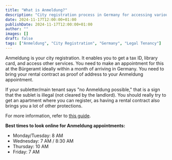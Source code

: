 ```yaml
---
title: "What is Anmeldung?"
description: "City registration process in Germany for accessing various services and ensuring legal tenancy."
date: 2024-11-17T12:00:00+01:00
publishDate: 2024-11-17T12:00:00+01:00
author: ""
images: []
draft: false
tags: ["Anmeldung", "City Registration", "Germany", "Legal Tenancy"]
---
```


Anmeldung is your city registration. It enables you to get a tax ID, library card, and access other services. You need to make an appointment for this at the Bürgeramt ideally within a month of arriving in Germany. You need to bring your rental contract as proof of address to your Anmeldung appointment.

If your subletter/main tenant says "no Anmeldung possible," that is a sign that the sublet is illegal (not cleared by the landlord). You should really try to get an apartment where you can register, as having a rental contract also brings you a lot of other protections.

For more information, refer to [this guide](https://allaboutberlin.com/guides/anmeldung-in-english-berlin).

**Best times to look online for Anmeldung appointments:**
- Monday/Tuesday: 8 AM
- Wednesday: 7 AM / 8:30 AM
- Thursday: 10 AM
- Friday: 7 AM
